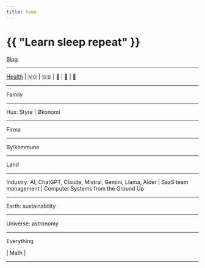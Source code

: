 ```yaml
---
title: home
---
```

# {{ "Learn sleep repeat" }}

[Blog](/pages/blog.html)

---

[Health](/2024/07/11/yoga.html)
 | 
🇳🇴
 | 
🇬🇧 
 | 
 🎸
 | 
🎵 
 | 
🎹

---

Family

---

Hus: Styre
 | 
Økonomi

---

Firma

---

By/kommune

---

Land

---

Industry:
AI, ChatGPT, Claude, Mistral, Gemini, Llama, Aider 
 | 
SaaS team management 
 | 
Computer Systems from the Ground Up

---

Earth: sustainability

---

Universe: astronomy

---

Everything

 | 
Math
 | 

---


